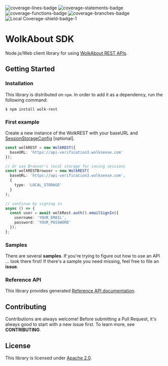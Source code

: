 ![coverage-lines-badge](https://img.shields.io/badge/Lines-81.45%25%20%28417%2F512%29-yellow.svg)
![coverage-statements-badge](https://img.shields.io/badge/Statements-81.73%25%20%28483%2F591%29-yellow.svg)
![coverage-functions-badge](https://img.shields.io/badge/Functions-85.5%25%20%28112%2F131%29-brightgreen.svg)
![coverage-branches-badge](https://img.shields.io/badge/Branches-63.83%25%20%2830%2F47%29-yellow.svg)
![Local Coverage-shield-badge-1](https://img.shields.io/badge/Local%20Coverage-100%25-brightgreen.svg)

# WolkAbout SDK

Node.js/Web client library for using [WolkAbout REST APIs](https://restapi.wolkabout.com/).

## Getting Started

### Installation

This library is distributed on `npm`. In order to add it as a dependency, run the following command:

`$ npm install wolk-rest`

### First example

Create a new instance of the WolkREST with your baseURL and [SessionStorageConfig](src/model/SessionStorageConfig.ts) [optional].

```typescript
const wolkREST = new WolkREST({
  baseURL: 'https://api-verification3.wolksense.com'
});

// Or use Browser's local storage for saving sessions
const wolkRESTBrowser = new WolkREST(
  baseURL: 'https://api-verification3.wolksense.com',
  {
    type: 'LOCAL_STORAGE'
  }
);

// continue by signing in
async () => {
  const user = await wolkRest.auth().emailSignIn({
    username: 'YOUR_EMAIL',
    password: 'YOUR_PASSWORD'
  });
};
```

### Samples
There are several **samples**. If you're trying to figure out how to use an API ... look there first! If there's a sample you need missing, feel free to file an **issue**.

### Reference API
This library provides generated [Reference API documentation](https://wolkabout.github.io/wolk-rest).

## Contributing

Contributions are always welcome! Before submitting a Pull Request, it's always good to start with a new issue first. To learn more, see **CONTRIBUTING**.

## License

This library is licensed under [Apache 2.0](LICENSE.md).
